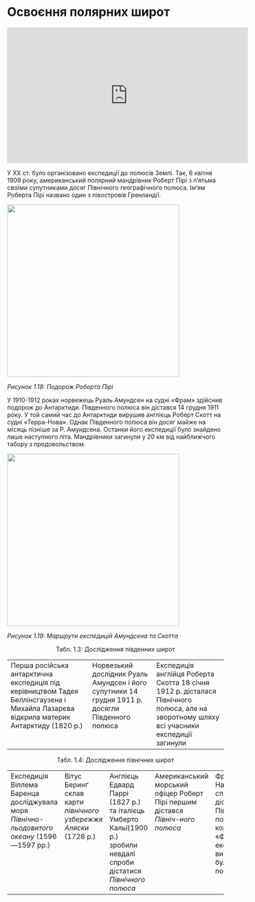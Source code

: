 # Освоєння полярних широт

<div class="space">
<div class="fluidMedia">
<iframe align="center" width="560" height="315" src="https://www.youtube.com/embed/h1J26o8B-Sw" frameborder="0" allowfullscreen></iframe>
</div>
<div class="popup">
</div>
</div>

<div class="space">
<p>У XX ст. було організовано експедиції до полюсів Землі. Так, 6 квітня 1909 року, американський полярний мандрівник <span class="p1">Роберт Пірі</span> з п’ятьма своїми супутниками досяг Північного географічного полюса. Ім’ям Роберта Пірі названо один з півостровів Гренландії.</p>
</div>

<div class="space">
<div class="center">
<img src="../pics/piri.jpg" width="400px" class="center"/>
<p><i>Рисунок 1.18:  Подорож Роберта Пірі</i></p>
</div>
</div>

<div class="space">
<p>У 1910-1912 роках норвежець <span class="p1">Руаль Амундсен</span> на судні «Фрам» здійснив подорож до Антарктиди. Південного полюса він дістався 14 грудня 1911 року. У той самий час до Антарктиди вирушив англієць <span class="p1">Роберт Скотт</span> на судні «Терра-Нова». Однак Південного полюса він досяг майже на місяць пізніше за Р. Амундсена. Останки його експедиції було знайдено лише наступного літа. Мандрівники загинули у 20 км від найближчого табору з продовольством.</p>
</div>
 
<div class="space">
<div class="center">
<img src="../pics/amund.jpg" width="400px" class="center"/>
<p><i>Рисунок 1.19:  Маршрути експедицій Амундсена та Скотта</i></p>
</div>
</div>

<p align="center">Табл. 1.3: Дослідження південних широт</p>
<div class="space">
<table>
<tr style="height:100px">
<td valign="top">
Перша російська антарктична експедиція під керівництвом <span class="p1">Тадея Беллінсгаузена</span> і <span class="p1">Михайла Лазарєва</span> відкрила материк Антарктиду (1820 р.)
</td>

<td valign="top">
Норвезький дослідник <span class="p1">Руаль Амундсен</span> і його супутники 14 грудня 1911 р. досягли Південного полюса
</td>
<td valign="top">
Експедиція англійця <span class="p1">Роберта Скотта</span> 18 січня 1912 р. дісталася Північного полюса, але на зворотному шляху всі учасники експедиції загинули
</td>
</tr>
</table>
</div>

<p align="center">Табл. 1.4: Дослідження північних широт</p>

<table>
<tr style="height:100px">
<td valign="top">
Експедиція <span class="p1">Віллема Баренца</span> досліджувала моря <i>Північно-льодовитого океану</i> (1596—1597 рр.)
</td>

<td valign="top">
<span class="p1">Вітус Беринґ</span> склав карти <i>північного узбережжя Аляски</i> (1728 р.)
</td>

<td valign="top">
Англієць  <span class="p1">Едвард Паррі</span> (1827 р.) та італієць <span class="p1">Умберто Кальї</span>(1900 р.) зробили невдалі спроби дістатися <i>Північного полюса</i>
</td>

<td valign="top">
Американський морський офіцер <span class="p1">Роберт Пірі</span> першим дістався <i>Північ-ного полюса</i>
</td>

<td valign="top">
<span class="p1">Фрітьоф Нансен</span> спробував дістатися Північного полюса на кораблі «Фрам», але експедиція вимушена була повернутися
</td>
</tr>
</table>


